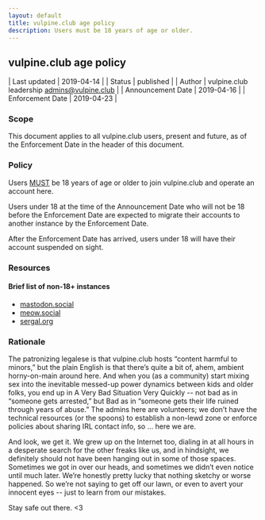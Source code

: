 ```yaml
---
layout: default
title: vulpine.club age policy
description: Users must be 18 years of age or older.
---
```


## vulpine.club age policy

| Last updated          | 2019-04-14 |
| Status                | published |
| Author                | vulpine.club leadership <admins@vulpine.club> |
| Announcement Date     | 2019-04-16 |
| Enforcement Date      | 2019-04-23 |

### Scope
This document applies to all vulpine.club users, present and future, as of the Enforcement Date in the header of this document.

### Policy
Users [MUST](https://www.ietf.org/rfc/rfc2119.txt) be 18 years of age or older to join vulpine.club and operate an account here.

Users under 18 at the time of the Announcement Date who will not be 18 before the Enforcement Date are expected to migrate their accounts to another instance by the Enforcement Date.

After the Enforcement Date has arrived, users under 18 will have their account suspended on sight.

### Resources

#### Brief list of non-18+ instances
* [mastodon.social](https://mastodon.social/)
* [meow.social](https://meow.social/)
* [sergal.org](https://sergal.org/)

### Rationale
The patronizing legalese is that vulpine.club hosts “content harmful to minors,” but the plain English is that there’s quite a bit of, ahem, ambient horny-on-main around here. And when you (as a community) start mixing sex into the inevitable messed-up power dynamics between kids and older folks, you end up in A Very Bad Situation Very Quickly -- not bad as in “someone gets arrested,” but Bad as in “someone gets their life ruined through years of abuse.” The admins here are volunteers; we don’t have the technical resources (or the spoons) to establish a non-lewd zone or enforce policies about sharing IRL contact info, so … here we are.

And look, we get it. We grew up on the Internet too, dialing in at all hours in a desperate search for the other freaks like us, and in hindsight, we definitely should not have been hanging out in some of those spaces. Sometimes we got in over our heads, and sometimes we didn’t even notice until much later. We’re honestly pretty lucky that nothing sketchy or worse happened. So we’re not saying to get off our lawn, or even to avert your innocent eyes -- just to learn from our mistakes.

Stay safe out there. <3
